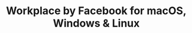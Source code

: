 ---
name: Workplace by Facebook
url: 'https://work.facebook.com/'
category: Business
title: 'Workplace by Facebook for macOS, Windows & Linux'
key: workplace-by-facebook

---